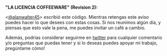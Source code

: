 **"LA LICENCIA COFFEEWARE" (Revision 2):**

<[@alanwalter45][1]> escribió este código. Mientras retengas este aviso puedes hacer lo que desees con estas cosas. Si nos reunimos algún día, y piensas que esto vale la pena, me puedes invitar un café a cambio.

Además, podrías considerar seguirme en [twitter][2] para cualquier comentario y/o preguntas que puedas tener y si lo deseas puedes apoyar mi trabajo, pregúntame cómo!


  [1]: https://alanwalter45.github.io/sthor
  [2]: https://twitter.com/alanwalter45 